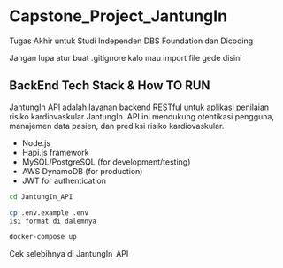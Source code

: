 # Capstone_Project_JantungIn

Tugas Akhir untuk Studi Independen DBS Foundation dan Dicoding

Jangan lupa atur buat .gitignore kalo mau import file gede disini

## BackEnd Tech Stack & How TO RUN

JantungIn API adalah layanan backend RESTful untuk aplikasi penilaian risiko kardiovaskular JantungIn. API ini mendukung otentikasi pengguna, manajemen data pasien, dan prediksi risiko kardiovaskular.

- Node.js
- Hapi.js framework
- MySQL/PostgreSQL (for development/testing)
- AWS DynamoDB (for production)
- JWT for authentication

```bash
cd JantungIn_API
```

```bash
cp .env.example .env
isi format di dalemnya
```

```bash
docker-compose up
```

Cek selebihnya di JantungIn_API
